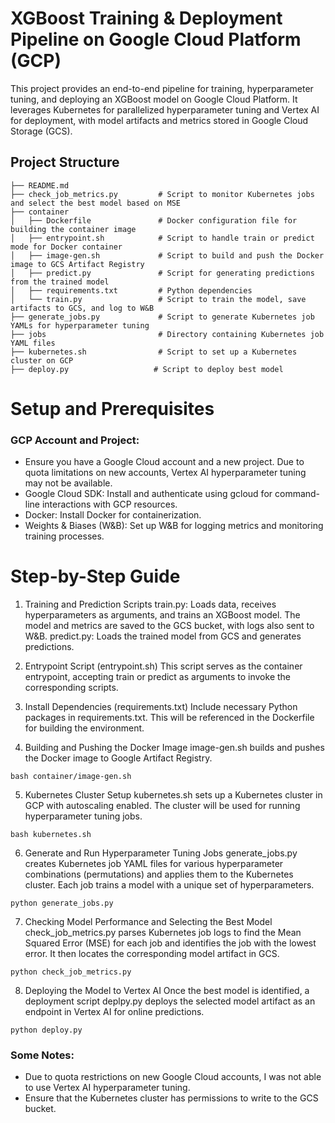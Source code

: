 # XGBoost Training & Deployment Pipeline on Google Cloud Platform (GCP)

This project provides an end-to-end pipeline for training, hyperparameter tuning, and deploying an XGBoost model on Google Cloud Platform. It leverages Kubernetes for parallelized hyperparameter tuning and Vertex AI for deployment, with model artifacts and metrics stored in Google Cloud Storage (GCS).



## Project Structure
```plaintext
├── README.md
├── check_job_metrics.py         # Script to monitor Kubernetes jobs and select the best model based on MSE
├── container
│   ├── Dockerfile               # Docker configuration file for building the container image
│   ├── entrypoint.sh            # Script to handle train or predict mode for Docker container
│   ├── image-gen.sh             # Script to build and push the Docker image to GCS Artifact Registry
│   ├── predict.py               # Script for generating predictions from the trained model
│   ├── requirements.txt         # Python dependencies
│   └── train.py                 # Script to train the model, save artifacts to GCS, and log to W&B
├── generate_jobs.py             # Script to generate Kubernetes job YAMLs for hyperparameter tuning
├── jobs                         # Directory containing Kubernetes job YAML files
├── kubernetes.sh                # Script to set up a Kubernetes cluster on GCP
├── deploy.py                   # Script to deploy best model

```

# Setup and Prerequisites

### GCP Account and Project:
- Ensure you have a Google Cloud account and a new project. Due to quota limitations on new accounts, Vertex AI hyperparameter tuning may not be available.
- Google Cloud SDK: Install and authenticate using gcloud for command-line interactions with GCP resources.
- Docker: Install Docker for containerization.
- Weights & Biases (W&B): Set up W&B for logging metrics and monitoring training processes.

# Step-by-Step Guide
1. Training and Prediction Scripts
train.py: Loads data, receives hyperparameters as arguments, and trains an XGBoost model. The model and metrics are saved to the GCS bucket, with logs also sent to W&B.
predict.py: Loads the trained model from GCS and generates predictions.
2. Entrypoint Script (entrypoint.sh)
This script serves as the container entrypoint, accepting train or predict as arguments to invoke the corresponding scripts.

3. Install Dependencies (requirements.txt)
Include necessary Python packages in requirements.txt. This will be referenced in the Dockerfile for building the environment.

4. Building and Pushing the Docker Image
image-gen.sh builds and pushes the Docker image to Google Artifact Registry.


``` 
bash container/image-gen.sh 
```

5. Kubernetes Cluster Setup
kubernetes.sh sets up a Kubernetes cluster in GCP with autoscaling enabled. The cluster will be used for running hyperparameter tuning jobs.

```
bash kubernetes.sh
```

6. Generate and Run Hyperparameter Tuning Jobs
generate_jobs.py creates Kubernetes job YAML files for various hyperparameter combinations (permutations) and applies them to the Kubernetes cluster. Each job trains a model with a unique set of hyperparameters.

```
python generate_jobs.py
```

7. Checking Model Performance and Selecting the Best Model
check_job_metrics.py parses Kubernetes job logs to find the Mean Squared Error (MSE) for each job and identifies the job with the lowest error. It then locates the corresponding model artifact in GCS.

```
python check_job_metrics.py
```

8. Deploying the Model to Vertex AI
Once the best model is identified, a deployment script deplpy.py deploys the selected model artifact as an endpoint in Vertex AI for online predictions.
```
python deploy.py
```

### Some Notes:
- Due to quota restrictions on new Google Cloud accounts, I was not able to use Vertex AI hyperparameter tuning. 
- Ensure that the Kubernetes cluster has permissions to write to the GCS bucket.
